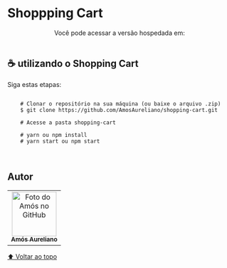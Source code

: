 # Shoppping Cart

<div align="center" id="shopping-cart">
    Você pode acessar a versão hospedada em: 
</div>

<br>

## ☕ utilizando o Shopping Cart
Siga estas etapas:
```

    # Clonar o repositório na sua máquina (ou baixe o arquivo .zip)
    $ git clone https://github.com/AmosAureliano/shopping-cart.git
   
    # Acesse a pasta shopping-cart
   
    # yarn ou npm install
    # yarn start ou npm start    
```
<br>


##  Autor

<table>
  <tr>
    <td align="center">
      <a href="#">
        <img src="https://avatars.githubusercontent.com/u/46070110?v=4" width="100px;" alt="Foto do Amós no GitHub"/><br>
        <sub>
          <b>Amós Aureliano</b>
        </sub>
      </a>
    </td>
  </tr>
</table>



[⬆ Voltar ao topo](#shopping-cart)<br>
